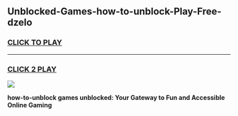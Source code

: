 
## Unblocked-Games-how-to-unblock-Play-Free-dzelo
<h3>
<a href="https://premium76.site?title=how-to-unblock&ref=23A">CLICK TO PLAY</a></h3>
<hr>

<h3>
<a href="https://premium76.site?title=how-to-unblock&ref=23A">CLICK 2 PLAY</a>
  
</h3>

<a href="https://premium76.site?title=how-to-unblock&ref=23A"><img src="https://clearcache.store/games.png"></a>


**how-to-unblock games unblocked: Your Gateway to Fun and Accessible Online Gaming**
